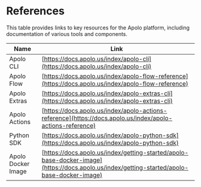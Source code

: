 # References

This table provides links to key resources for the Apolo platform, including documentation of various tools and components.

| Name               | Link                                                                                                                                       |
| ------------------ | ------------------------------------------------------------------------------------------------------------------------------------------ |
| Apolo CLI          | [https://docs.apolo.us/index/apolo-cli](https://docs.apolo.us/index/apolo-cli)                                                             |
| Apolo Flow         | [https://docs.apolo.us/index/apolo-flow-reference](https://docs.apolo.us/index/apolo-flow-reference)                                       |
| Apolo Extras       | [https://docs.apolo.us/index/apolo-extras-cli](https://docs.apolo.us/index/apolo-extras-cli)                                               |
| Apolo Actions      | [https://docs.apolo.us/index/apolo-actions-reference](https://docs.apolo.us/index/apolo-actions-reference)                                 |
| Python SDK         | [https://docs.apolo.us/index/apolo-python-sdk](https://docs.apolo.us/index/apolo-python-sdk)                                               |
| Apolo Docker Image | [https://docs.apolo.us/index/getting-started/apolo-base-docker-image](https://docs.apolo.us/index/getting-started/apolo-base-docker-image) |

